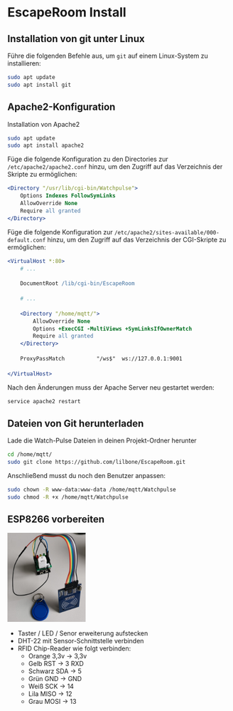 # EscapeRoom Install

## Installation von git unter Linux

Führe die folgenden Befehle aus, um `git` auf einem Linux-System zu installieren:

```bash
sudo apt update
sudo apt install git
```

## Apache2-Konfiguration

Installation von Apache2

```bash
sudo apt update
sudo apt install apache2 
```

Füge die folgende Konfiguration zu den Directories zur `/etc/apache2/apache2.conf` hinzu, um den Zugriff auf das Verzeichnis der Skripte zu ermöglichen:

```apache
<Directory "/usr/lib/cgi-bin/Watchpulse">
    Options Indexes FollowSymLinks
    AllowOverride None
    Require all granted
</Directory>
```

Füge die folgende Konfiguration zur `/etc/apache2/sites-available/000-default.conf` hinzu, um den Zugriff auf das Verzeichnis der CGI-Skripte zu ermöglichen:

```apache
<VirtualHost *:80>
    # ...

    DocumentRoot /lib/cgi-bin/EscapeRoom

    # ...

    <Directory "/home/mqtt/">
        AllowOverride None
        Options +ExecCGI -MultiViews +SymLinksIfOwnerMatch
        Require all granted
    </Directory>

    ProxyPassMatch          "/ws$"  ws://127.0.0.1:9001

</VirtualHost>
```

Nach den Änderungen muss der Apache Server neu gestartet werden:

```bash
service apache2 restart
```

## Dateien von Git herunterladen

Lade die Watch-Pulse Dateien in deinen Projekt-Ordner herunter

```bash
cd /home/mqtt/
sudo git clone https://github.com/lilbone/EscapeRoom.git
```

Anschließend musst du noch den Benutzer anpassen:

```bash
sudo chown -R www-data:www-data /home/mqtt/Watchpulse
sudo chmod -R +x /home/mqtt/Watchpulse
```

## ESP8266 vorbereiten

<img src="./EscapeRoom_esp.jpg" alt="ESP8266 Verkabelung" height="200px">

* Taster / LED / Senor erweiterung aufstecken
* DHT-22 mit Sensor-Schnittstelle verbinden
* RFID Chip-Reader wie folgt verbinden:
  * Orange 3,3v   -> 3,3v
  * Gelb RST      -> 3 RXD
  * Schwarz SDA   -> 5
  * Grün GND      -> GND
  * Weiß SCK      -> 14
  * Lila MISO     -> 12
  * Grau MOSI     -> 13
